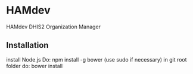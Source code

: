 # HAMdev
HAMdev DHIS2 Organization Manager

## Installation
install Node.js
Do: npm install -g bower (use sudo if necessary)
in git root folder do: bower install

